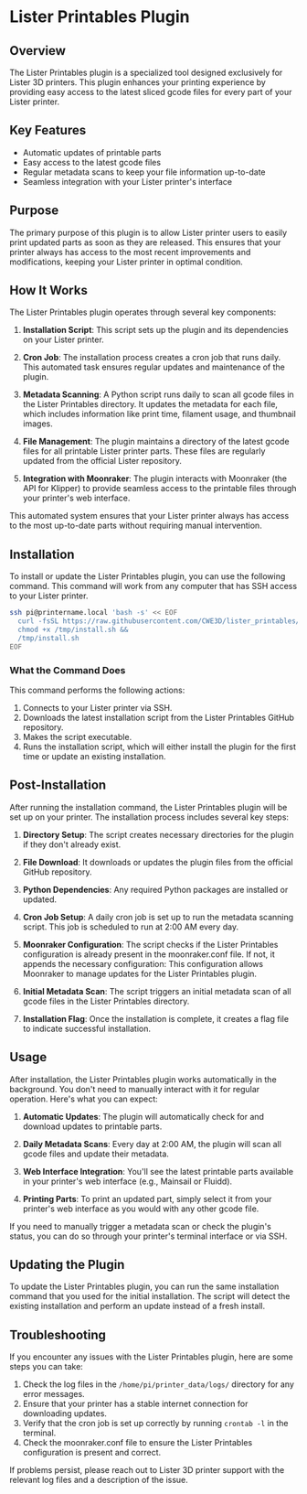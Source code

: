 # Lister Printables Plugin

## Overview

The Lister Printables plugin is a specialized tool designed exclusively for Lister 3D printers. This plugin enhances your printing experience by providing easy access to the latest sliced gcode files for every part of your Lister printer.

## Key Features

- Automatic updates of printable parts
- Easy access to the latest gcode files
- Regular metadata scans to keep your file information up-to-date
- Seamless integration with your Lister printer's interface

## Purpose

The primary purpose of this plugin is to allow Lister printer users to easily print updated parts as soon as they are released. This ensures that your printer always has access to the most recent improvements and modifications, keeping your Lister printer in optimal condition.

## How It Works

The Lister Printables plugin operates through several key components:

1. **Installation Script**: This script sets up the plugin and its dependencies on your Lister printer.

2. **Cron Job**: The installation process creates a cron job that runs daily. This automated task ensures regular updates and maintenance of the plugin.

3. **Metadata Scanning**: A Python script runs daily to scan all gcode files in the Lister Printables directory. It updates the metadata for each file, which includes information like print time, filament usage, and thumbnail images.

4. **File Management**: The plugin maintains a directory of the latest gcode files for all printable Lister printer parts. These files are regularly updated from the official Lister repository.

5. **Integration with Moonraker**: The plugin interacts with Moonraker (the API for Klipper) to provide seamless access to the printable files through your printer's web interface.

This automated system ensures that your Lister printer always has access to the most up-to-date parts without requiring manual intervention.

## Installation

To install or update the Lister Printables plugin, you can use the following command. This command will work from any computer that has SSH access to your Lister printer.

```bash
ssh pi@printername.local 'bash -s' << EOF
  curl -fsSL https://raw.githubusercontent.com/CWE3D/lister_printables/main/install.sh -o /tmp/install.sh && 
  chmod +x /tmp/install.sh && 
  /tmp/install.sh
EOF
```

### What the Command Does

This command performs the following actions:

1. Connects to your Lister printer via SSH.
2. Downloads the latest installation script from the Lister Printables GitHub repository.
3. Makes the script executable.
4. Runs the installation script, which will either install the plugin for the first time or update an existing installation.

## Post-Installation

After running the installation command, the Lister Printables plugin will be set up on your printer. The installation process includes several key steps:

1. **Directory Setup**: The script creates necessary directories for the plugin if they don't already exist.

2. **File Download**: It downloads or updates the plugin files from the official GitHub repository.

3. **Python Dependencies**: Any required Python packages are installed or updated.

4. **Cron Job Setup**: A daily cron job is set up to run the metadata scanning script. This job is scheduled to run at 2:00 AM every day.

5. **Moonraker Configuration**: The script checks if the Lister Printables configuration is already present in the moonraker.conf file. If not, it appends the necessary configuration:
This configuration allows Moonraker to manage updates for the Lister Printables plugin.

6. **Initial Metadata Scan**: The script triggers an initial metadata scan of all gcode files in the Lister Printables directory.

7. **Installation Flag**: Once the installation is complete, it creates a flag file to indicate successful installation.

## Usage

After installation, the Lister Printables plugin works automatically in the background. You don't need to manually interact with it for regular operation. Here's what you can expect:

1. **Automatic Updates**: The plugin will automatically check for and download updates to printable parts.

2. **Daily Metadata Scans**: Every day at 2:00 AM, the plugin will scan all gcode files and update their metadata.

3. **Web Interface Integration**: You'll see the latest printable parts available in your printer's web interface (e.g., Mainsail or Fluidd).

4. **Printing Parts**: To print an updated part, simply select it from your printer's web interface as you would with any other gcode file.

If you need to manually trigger a metadata scan or check the plugin's status, you can do so through your printer's terminal interface or via SSH.

## Updating the Plugin

To update the Lister Printables plugin, you can run the same installation command that you used for the initial installation. The script will detect the existing installation and perform an update instead of a fresh install.

## Troubleshooting

If you encounter any issues with the Lister Printables plugin, here are some steps you can take:

1. Check the log files in the `/home/pi/printer_data/logs/` directory for any error messages.
2. Ensure that your printer has a stable internet connection for downloading updates.
3. Verify that the cron job is set up correctly by running `crontab -l` in the terminal.
4. Check the moonraker.conf file to ensure the Lister Printables configuration is present and correct.

If problems persist, please reach out to Lister 3D printer support with the relevant log files and a description of the issue.